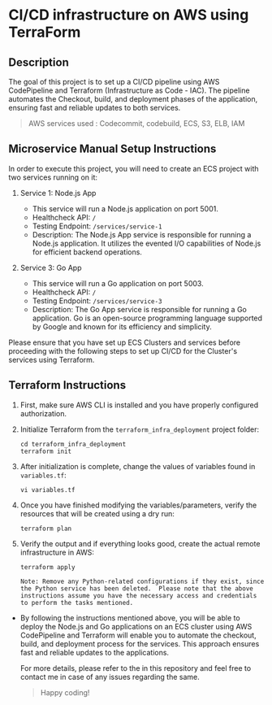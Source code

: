 # CI/CD infrastructure on AWS using TerraForm

## Description



The goal of this project is to set up a CI/CD pipeline using AWS CodePipeline and Terraform (Infrastructure as Code - IAC). The pipeline automates the Checkout, build, and deployment phases of the application, ensuring fast and reliable updates to both services.

> AWS services used : Codecommit, codebuild, ECS, S3, ELB, IAM

## Microservice Manual Setup Instructions

In order to execute this project, you will need to create an ECS project with two services running on it:

1. Service 1: Node.js App
   - This service will run a Node.js application on port 5001.
   - Healthcheck API: `/`
   - Testing Endpoint: `/services/service-1`
   - Description: The Node.js App service is responsible for running a Node.js application. It utilizes the evented I/O capabilities of Node.js for efficient backend operations.

2. Service 3: Go App
   - This service will run a Go application on port 5003.
   - Healthcheck API: `/`
   - Testing Endpoint: `/services/service-3`
   - Description: The Go App service is responsible for running a Go application. Go is an open-source programming language supported by Google and known for its efficiency and simplicity.

Please ensure that you have set up ECS Clusters and services before proceeding with the following steps to set up CI/CD for the Cluster's services using Terraform.

## Terraform Instructions

1. First, make sure AWS CLI is installed and you have properly configured authorization.

2. Initialize Terraform from the `terraform_infra_deployment` project folder:

   ```shell
   cd terraform_infra_deployment
   terraform init
   
3. After initialization is complete, change the values of variables found in `variables.tf`:
    ```
    vi variables.tf
    ```
4. Once you have finished modifying the variables/parameters, verify the resources that will be created using a dry run:
    ```
    terraform plan
    ```
5. Verify the output and if everything looks good, create the actual remote infrastructure in AWS:
    ```
    terraform apply
    ```
    `Note: Remove any Python-related configurations if they exist, since the Python service has been deleted. 
    Please note that the above instructions assume you have the necessary access and credentials to perform the tasks mentioned.`


- By following the instructions mentioned above, you will be able to deploy the Node.js and Go applications on an ECS cluster using AWS        CodePipeline and Terraform will enable you to automate the checkout, build, and deployment process for the services. This approach ensures   fast and reliable updates to the applications.

  For more details, please refer to the in this repository and feel free to contact me in case of any issues regarding the same.

  >Happy coding!



